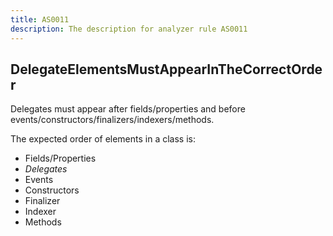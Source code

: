 ```yaml
---
title: AS0011
description: The description for analyzer rule AS0011
---
```

## DelegateElementsMustAppearInTheCorrectOrder

Delegates must appear after fields/properties and before events/constructors/finalizers/indexers/methods.

The expected order of elements in a class is:
- Fields/Properties
- *Delegates*
- Events
- Constructors
- Finalizer
- Indexer
- Methods
